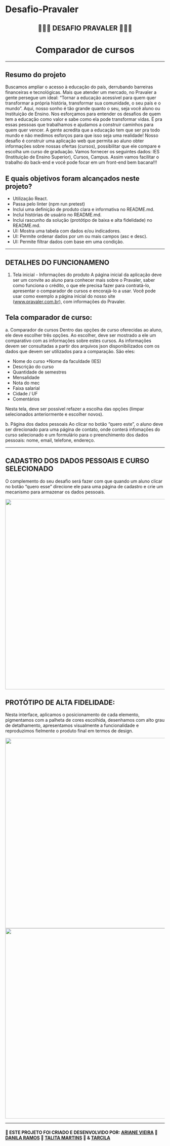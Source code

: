 # Desafio-Pravaler
##  <div align="center"> 💚💛🧡 DESAFIO PRAVALER 🧡💛💚 </div>

# <div align="center"> Comparador de cursos </div>

<!-- ### <div align="center"> Acesse o projeto completo [CLICANDO AQUI](https://vanessanmenezes.github.io/SAP009-data-lovers/src) </div> -->

***

## Resumo do projeto

Buscamos ampliar o acesso à educação do país, derrubando barreiras financeiras e
tecnológicas.
Mais que atender um mercado, no Pravaler a gente persegue um ideal: “Tornar a educação
acessível para quem quer transformar a própria história, transformar sua comunidade, o seu
país e o mundo”. Aqui, nosso sonho é tão grande quanto o seu, seja você aluno ou
Instituição de Ensino.
Nos esforçamos para entender os desafios de quem tem a educação como valor e sabe
como ela pode transformar vidas. É pra essas pessoas que trabalhamos e ajudamos a
construir caminhos para quem quer vencer. A gente acredita que a educação tem que ser
pra todo mundo e não medimos esforços para que isso seja uma realidade!
Nosso desafio é construir uma aplicação web que permita ao aluno obter informações sobre
nossas ofertas (cursos), possibilitar que ele compare e escolha um curso de graduação.
Vamos fornecer os seguintes dados: IES (Instituição de Ensino Superior), Cursos, Campus.
Assim vamos facilitar o trabalho do back-end e você pode focar em um front-end bem
bacana!!!


## E quais objetivos foram alcançados neste projeto?

* Utilização React.
* Passa pelo linter (npm run pretest)
* Inclui uma definição de produto clara e informativa no README.md.
* Inclui histórias de usuário no README.md.
* Inclui rascunho da solução (protótipo de baixa e alta fidelidade) no README.md.
* UI: Mostra uma tabela com dados e/ou indicadores.
* UI: Permite ordenar dados por um ou mais campos (asc e desc).
* UI: Permite filtrar dados com base em uma condição.


***

## DETALHES DO FUNCIONAMENO

1. Tela inicial - Informações do produto
A página inicial da aplicação deve ser um convite ao aluno para conhecer mais sobre o
Pravaler, saber como funciona o crédito, o que ele precisa fazer para contratá-lo, apresentar
o comparador de cursos e encorajá-lo a usar.
Você pode usar como exemplo a página inicial do nosso site (www.pravaler.com.br), com
informações do Pravaler.

<!-- IMAGEM -->

## Tela comparador de curso:

a. Comparador de cursos
Dentro das opções de curso oferecidas ao aluno, ele deve escolher três opções. Ao escolher,
deve ser mostrado a ele um comparativo com as informações sobre estes cursos.
As informações devem ser consultadas a partir dos arquivos json disponibilizados com os
dados que devem ser utilizados para a comparação. São eles:

* Nome do curso
*Nome da faculdade (IES)
* Descrição do curso
* Quantidade de semestres
* Mensalidade
* Nota do mec
* Faixa salarial
* Cidade / UF
* Comentários

Nesta tela, deve ser possível refazer a escolha das opções (limpar selecionados
anteriormente e escolher novos).

<!-- imagem -->

b. Página dos dados pessoais
Ao clicar no botão “quero este”, o aluno deve ser direcionado para uma página de contato,
onde conterá infomações do curso selecionado e um formulário para o preenchimento dos
dados pessoais: nome, email, telefone, endereço.

<!-- imagem -->

***

## CADASTRO DOS DADOS PESSOAIS E CURSO SELECIONADO

O complemento do seu desafio será fazer com que quando um aluno clicar no botão “quero
esse” direcione ele para uma página de cadastro e crie um mecanismo para armazenar os
dados pessoais.

<img src= "src/historias-usuarios.png" width = "800px" height = "600px"/> 

## PROTÓTIPO DE ALTA FIDELIDADE:

Nesta interface, aplicamos o posicionamento de cada elemento, pigmentamos com a
palheta de cores escolhida, desenhamos com alto grau de detalhamento, apresentamos
visualmente a funcionalidade e reproduzimos fielmente o produto final em termos de design.

<img src= "src/prototipo-alta1.png" width = "800px" height = "600px"/> 
<img src= "src/prototipo-alta2.png" width = "800px" height = "600px"/>




***

#### 🧡 ESTE PROJETO FOI CRIADO E DESENVOLVIDO POR: [ARIANE VIEIRA](https://github.com/VieiraAriane) 💛 [DANILA RAMOS](https://github.com/DanilaRamos) 💛 [TALITA MARTINS](https://github.com/talitamsx) 💛 & [TARCILA](https://github.com/TataSchultz) 
